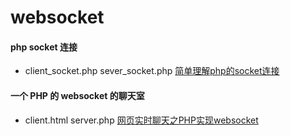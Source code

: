 # websocket

#### php socket 连接
* client_socket.php sever_socket.php
[简单理解php的socket连接](https://www.cnblogs.com/xuey/p/8610723.html)
#### 一个 PHP 的 websocket 的聊天室
* client.html  server.php
[网页实时聊天之PHP实现websocket](http://www.cnblogs.com/zhenbianshu/p/6111257.html)
